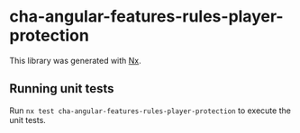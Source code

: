 # cha-angular-features-rules-player-protection

This library was generated with [Nx](https://nx.dev).

## Running unit tests

Run `nx test cha-angular-features-rules-player-protection` to execute the unit tests.
